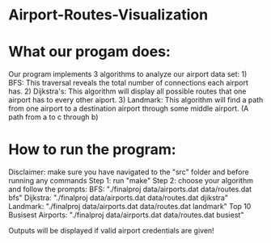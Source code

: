 # Airport-Routes-Visualization

# What our progam does:
Our program implements 3 algorithms to analyze our airport data set:
    1) BFS: This traversal reveals the total number of connections each airport has. 
    2) Dijkstra's: This algorithm will display all possible routes that one airport has to every other aiport.
    3) Landmark: This algorithm will find a path from one airport to a destination airport through some middle airport.
       (A path from a to c through b)

# How to run the program:
Disclaimer: make sure you have navigated to the "src" folder and before running any commands
Step 1: run "make"
Step 2: choose your algorithm and follow the prompts:
    BFS: "./finalproj data/airports.dat data/routes.dat bfs"
    Dijkstra: "./finalproj data/airports.dat data/routes.dat djikstra"
    Landmark: "./finalproj data/airports.dat data/routes.dat landmark"
    Top 10 Busisest Airports: "./finalproj data/airports.dat data/routes.dat busiest"

Outputs will be displayed if valid airport credentials are given!
